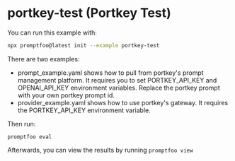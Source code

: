 # portkey-test (Portkey Test)

You can run this example with:

```bash
npx promptfoo@latest init --example portkey-test
```

There are two examples:

- prompt_example.yaml shows how to pull from portkey's prompt management platform. It requires you to set PORTKEY_API_KEY and OPENAI_API_KEY environment variables. Replace the portkey prompt with your own portkey prompt id.
- provider_example.yaml shows how to use portkey's gateway. It requires the PORTKEY_API_KEY environment variable.

Then run:

```
promptfoo eval
```

Afterwards, you can view the results by running `promptfoo view`
